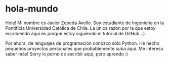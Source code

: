 # hola-mundo
Hola! Mi nombre es Javier Zepeda Avello. Soy estudiante de Ingeniería en la Pontificia Universidad Católica de Chile.
La única razón por la que estoy escribiendo aquí es porque estoy siguiendo el tutorial de GitHub. :)

Por ahora, de lenguajes de programación conozco sólo Python. He hecho pequeños proyectos personales que probablemente suba aquí. Me interesa saber más!
Sorry lo perno de escribir aquí, pero aprendo :)
